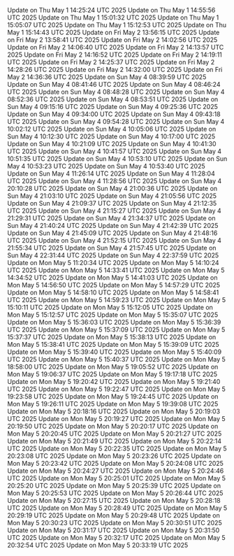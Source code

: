 Update on Thu May  1 14:25:24 UTC 2025
Update on Thu May  1 14:55:56 UTC 2025
Update on Thu May  1 15:01:32 UTC 2025
Update on Thu May  1 15:05:07 UTC 2025
Update on Thu May  1 15:12:53 UTC 2025
Update on Thu May  1 15:14:43 UTC 2025
Update on Fri May  2 13:56:15 UTC 2025
Update on Fri May  2 13:58:41 UTC 2025
Update on Fri May  2 14:02:56 UTC 2025
Update on Fri May  2 14:06:40 UTC 2025
Update on Fri May  2 14:13:57 UTC 2025
Update on Fri May  2 14:16:52 UTC 2025
Update on Fri May  2 14:19:11 UTC 2025
Update on Fri May  2 14:25:37 UTC 2025
Update on Fri May  2 14:28:26 UTC 2025
Update on Fri May  2 14:32:00 UTC 2025
Update on Fri May  2 14:36:36 UTC 2025
Update on Sun May  4 08:39:59 UTC 2025
Update on Sun May  4 08:41:46 UTC 2025
Update on Sun May  4 08:46:24 UTC 2025
Update on Sun May  4 08:48:28 UTC 2025
Update on Sun May  4 08:52:36 UTC 2025
Update on Sun May  4 08:53:51 UTC 2025
Update on Sun May  4 09:15:16 UTC 2025
Update on Sun May  4 09:25:36 UTC 2025
Update on Sun May  4 09:34:00 UTC 2025
Update on Sun May  4 09:43:18 UTC 2025
Update on Sun May  4 09:54:28 UTC 2025
Update on Sun May  4 10:02:12 UTC 2025
Update on Sun May  4 10:05:06 UTC 2025
Update on Sun May  4 10:12:30 UTC 2025
Update on Sun May  4 10:17:00 UTC 2025
Update on Sun May  4 10:21:09 UTC 2025
Update on Sun May  4 10:41:30 UTC 2025
Update on Sun May  4 10:41:57 UTC 2025
Update on Sun May  4 10:51:35 UTC 2025
Update on Sun May  4 10:53:10 UTC 2025
Update on Sun May  4 10:53:23 UTC 2025
Update on Sun May  4 10:53:40 UTC 2025
Update on Sun May  4 11:26:14 UTC 2025
Update on Sun May  4 11:28:04 UTC 2025
Update on Sun May  4 11:28:56 UTC 2025
Update on Sun May  4 20:10:28 UTC 2025
Update on Sun May  4 21:00:36 UTC 2025
Update on Sun May  4 21:03:10 UTC 2025
Update on Sun May  4 21:05:56 UTC 2025
Update on Sun May  4 21:09:37 UTC 2025
Update on Sun May  4 21:12:35 UTC 2025
Update on Sun May  4 21:15:27 UTC 2025
Update on Sun May  4 21:29:31 UTC 2025
Update on Sun May  4 21:34:37 UTC 2025
Update on Sun May  4 21:40:24 UTC 2025
Update on Sun May  4 21:42:39 UTC 2025
Update on Sun May  4 21:45:09 UTC 2025
Update on Sun May  4 21:48:16 UTC 2025
Update on Sun May  4 21:52:15 UTC 2025
Update on Sun May  4 21:55:34 UTC 2025
Update on Sun May  4 21:57:45 UTC 2025
Update on Sun May  4 22:31:44 UTC 2025
Update on Sun May  4 22:37:59 UTC 2025
Update on Mon May  5 11:20:34 UTC 2025
Update on Mon May  5 14:10:24 UTC 2025
Update on Mon May  5 14:33:41 UTC 2025
Update on Mon May  5 14:34:52 UTC 2025
Update on Mon May  5 14:41:03 UTC 2025
Update on Mon May  5 14:56:50 UTC 2025
Update on Mon May  5 14:57:29 UTC 2025
Update on Mon May  5 14:58:10 UTC 2025
Update on Mon May  5 14:58:41 UTC 2025
Update on Mon May  5 14:59:23 UTC 2025
Update on Mon May  5 15:10:11 UTC 2025
Update on Mon May  5 15:12:05 UTC 2025
Update on Mon May  5 15:12:57 UTC 2025
Update on Mon May  5 15:35:07 UTC 2025
Update on Mon May  5 15:36:03 UTC 2025
Update on Mon May  5 15:36:39 UTC 2025
Update on Mon May  5 15:37:09 UTC 2025
Update on Mon May  5 15:37:37 UTC 2025
Update on Mon May  5 15:38:13 UTC 2025
Update on Mon May  5 15:38:41 UTC 2025
Update on Mon May  5 15:39:09 UTC 2025
Update on Mon May  5 15:39:40 UTC 2025
Update on Mon May  5 15:40:09 UTC 2025
Update on Mon May  5 15:40:37 UTC 2025
Update on Mon May  5 18:58:00 UTC 2025
Update on Mon May  5 19:05:52 UTC 2025
Update on Mon May  5 19:06:37 UTC 2025
Update on Mon May  5 19:17:18 UTC 2025
Update on Mon May  5 19:20:42 UTC 2025
Update on Mon May  5 19:21:40 UTC 2025
Update on Mon May  5 19:22:47 UTC 2025
Update on Mon May  5 19:23:58 UTC 2025
Update on Mon May  5 19:24:45 UTC 2025
Update on Mon May  5 19:26:11 UTC 2025
Update on Mon May  5 19:39:08 UTC 2025
Update on Mon May  5 20:18:16 UTC 2025
Update on Mon May  5 20:19:03 UTC 2025
Update on Mon May  5 20:19:27 UTC 2025
Update on Mon May  5 20:19:50 UTC 2025
Update on Mon May  5 20:20:17 UTC 2025
Update on Mon May  5 20:20:45 UTC 2025
Update on Mon May  5 20:21:27 UTC 2025
Update on Mon May  5 20:21:49 UTC 2025
Update on Mon May  5 20:22:14 UTC 2025
Update on Mon May  5 20:22:35 UTC 2025
Update on Mon May  5 20:23:08 UTC 2025
Update on Mon May  5 20:23:26 UTC 2025
Update on Mon May  5 20:23:42 UTC 2025
Update on Mon May  5 20:24:08 UTC 2025
Update on Mon May  5 20:24:27 UTC 2025
Update on Mon May  5 20:24:46 UTC 2025
Update on Mon May  5 20:25:01 UTC 2025
Update on Mon May  5 20:25:20 UTC 2025
Update on Mon May  5 20:25:39 UTC 2025
Update on Mon May  5 20:25:53 UTC 2025
Update on Mon May  5 20:26:44 UTC 2025
Update on Mon May  5 20:27:15 UTC 2025
Update on Mon May  5 20:28:18 UTC 2025
Update on Mon May  5 20:28:49 UTC 2025
Update on Mon May  5 20:29:19 UTC 2025
Update on Mon May  5 20:29:48 UTC 2025
Update on Mon May  5 20:30:23 UTC 2025
Update on Mon May  5 20:30:51 UTC 2025
Update on Mon May  5 20:31:17 UTC 2025
Update on Mon May  5 20:31:50 UTC 2025
Update on Mon May  5 20:32:17 UTC 2025
Update on Mon May  5 20:32:54 UTC 2025
Update on Mon May  5 20:33:19 UTC 2025
